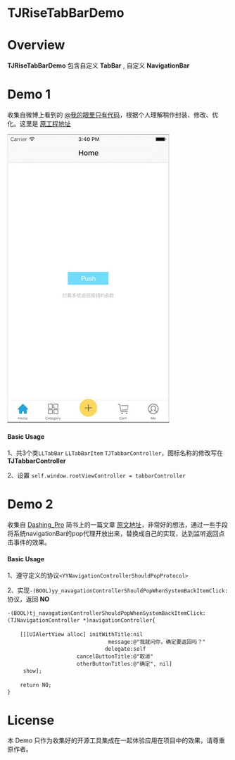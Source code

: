 # TJRiseTabBarDemo

# Overview
**TJRiseTabBarDemo** 包含自定义 **TabBar** , 自定义 **NavigationBar**

# Demo 1 
收集自微博上看到的 [@我的眼里只有代码](http://weibo.com/fuckingcode)，根据个人理解稍作封装、修改、优化。这里是 [原工程地址](https://github.com/NoCodeNoWife/LLRiseTabBar-iOS)

![view demo](https://github.com/iOSBIGDay/iOS.Big.Day.Communication.High.Bige.Group/blob/master/Demo/TJRiseTabBarDemo/ScreenShot/home.png?raw=true)

#### Basic Usage
1、共3个类`LLTabBar` `LLTabBarItem` `TJTabbarController`，图标名称的修改写在 **TJTabbarController** 

2、设置 `self.window.rootViewController = tabbarController`

# Demo 2
收集自 [Dashing_Pro](http://www.jianshu.com/users/9e4ad2be1304/latest_articles) 简书上的一篇文章 [原文地址](http://www.jianshu.com/p/6376149a2c4c)，非常好的想法，通过一些手段将系统navigationBar的pop代理开放出来，替换成自己的实现，达到监听返回点击事件的效果。

#### Basic Usage
1、遵守定义的协议```<YYNavigationControllerShouldPopProtocol>```
  
  
2、实现```-(BOOL)yy_navagationControllerShouldPopWhenSystemBackItemClick:```协议，返回 **NO**

```
-(BOOL)tj_navagationControllerShouldPopWhenSystemBackItemClick:(TJNavigationController *)navigationController{
    
    [[[UIAlertView alloc] initWithTitle:nil
                                message:@"我就问你，确定要返回吗？"
                               delegate:self
                      cancelButtonTitle:@"取消"
                      otherButtonTitles:@"确定", nil]
     show];
    
    return NO;
}
```


# License

本 Demo 只作为收集好的开源工具集成在一起体验应用在项目中的效果，请尊重原作者。